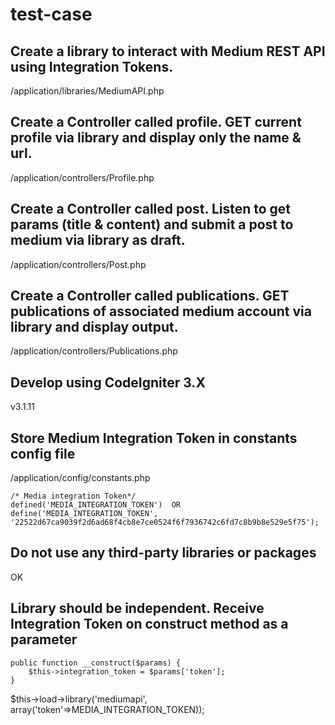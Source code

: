 # test-case

## Create a library to interact with Medium REST API using Integration Tokens.

/application/libraries/MediumAPI.php

## Create a Controller called profile. GET current profile via library and display only the name & url.

/application/controllers/Profile.php

## Create a Controller called post. Listen to get params (title & content) and submit a post to medium via library as draft.

/application/controllers/Post.php

## Create a Controller called publications. GET publications of associated medium account via library and display output.

/application/controllers/Publications.php

## Develop using CodeIgniter 3.X

v3.1.11

## Store Medium Integration Token in constants config file

/application/config/constants.php

```
/* Media integration Token*/
defined('MEDIA_INTEGRATION_TOKEN')  OR define('MEDIA_INTEGRATION_TOKEN', '22522d67ca9039f2d6ad68f4cb8e7ce0524f6f7936742c6fd7c8b9b8e529e5f75');
```

## Do not use any third-party libraries or packages

OK

## Library should be independent. Receive Integration Token on construct method as a parameter

```
public function __construct($params) {
    $this->integration_token = $params['token'];
}
```
$this->load->library('mediumapi', array('token'=>MEDIA_INTEGRATION_TOKEN));
```

```

